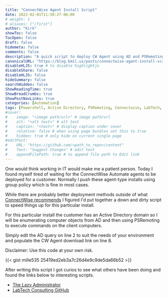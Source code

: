 ```yaml
---
title: "ConnectWise Agent Install Script"
date: 2022-02-01T11:58:27-06:00
# weight: 1
# aliases: ["/first"]
author: "Kirk"
showToc: false
TocOpen: false
draft: false
hidemeta: false
comments: false
description: "A quick script to deploy CW Agent using AD and PSRemoting"
canonicalURL: "https://blog.kmil.us/posts/connectwise-agent-install-script/"
disableHLJS: true # to disable highlightjs
disableShare: false
disableHLJS: false
hideSummary: false
searchHidden: false
ShowReadingTime: true
ShowBreadCrumbs: true
ShowPostNavLinks: true
categories: [Automation]
tags: [Powershell, Active Directory, PSRemoting, Connectwise, LabTech, WinRM]
#cover:
#    image: "<image path/url>" # image path/url
#    alt: "<alt text>" # alt text
#    caption: "<text>" # display caption under cover
#    relative: false # when using page bundles set this to true
#    hidden: true # only hide on current single page
#editPost:
#    URL: "https://github.com/<path_to_repo>/content"
#    Text: "Suggest Changes" # edit text
#    appendFilePath: true # to append file path to Edit link
---
```

One would think working in IT would make me a patient person. Today I found myself tired of waiting for the ConnectWise Automate agents to be deployed for a customer. Normally I push these agent-type installs using group policy which is fine in most cases. 

While there are probably better deployment methods outside of what [ConnectWise recommends](https://docs.connectwise.com/ConnectWise_Automate_Documentation/040/050) I figured I'd put together a down and dirty script to speed things up for this particular install. 

For this particular install the customer has an Active Directory domain so I will be enumerating computer objects from AD and then using PSRemoting to execute commands on the client computers. 

Simply edit the AD query on line 2 to suit the needs of your environment and populate the CW Agent download link on line 8. 

Disclaimer: Use this code at your own risk. 

{{< gist mille535 25419ed2eb3a7c26d4e9c9de5da66b52 >}}

After writing this script I got curios to see what others have been doing and found the links below to interesting scripts.

 - [The Lazy Administrator](https://www.thelazyadministrator.com/2019/04/30/deploy-connectwise-automate-formerly-labtech-agent-remotely-and-quietly-with-powershell/)
 - [LabTech Consulting GitHub](https://github.com/LabtechConsulting/LabTech-Powershell-Module/blob/master/LabTech/Install-LTService.md)

